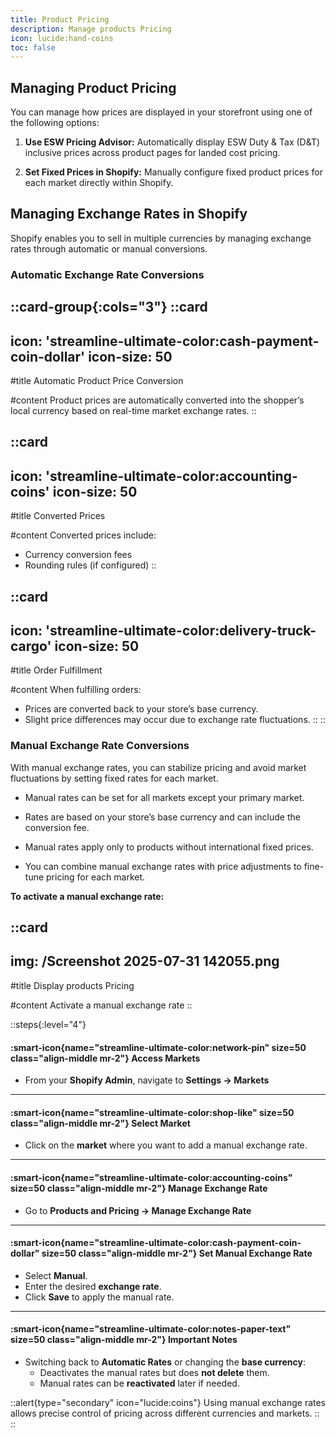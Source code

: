 ```yaml
---
title: Product Pricing
description: Manage products Pricing
icon: lucide:hand-coins
toc: false
---
```


## Managing Product Pricing

You can manage how prices are displayed in your storefront using one of the following options:

1. **Use ESW Pricing Advisor:** Automatically display ESW Duty & Tax (D&T) inclusive prices across product pages for landed cost pricing.

2. **Set Fixed Prices in Shopify:** Manually configure fixed product prices for each market directly within Shopify.

## Managing Exchange Rates in Shopify

Shopify enables you to sell in multiple currencies by managing exchange rates through automatic or manual conversions.

### Automatic Exchange Rate Conversions

::card-group{:cols="3"}
  ::card
  ---
  icon: 'streamline-ultimate-color:cash-payment-coin-dollar'
  icon-size: 50
  ---

  #title
  Automatic Product Price Conversion

  #content
  Product prices are automatically converted into the shopper’s local currency based on real-time market exchange rates.
  ::
  
  ::card
  ---
  icon: 'streamline-ultimate-color:accounting-coins'
  icon-size: 50
  ---

  #title
  Converted Prices

  #content
  Converted prices include:
  - Currency conversion fees
  - Rounding rules (if configured)
  ::

  ::card
  ---
  icon: 'streamline-ultimate-color:delivery-truck-cargo'
  icon-size: 50
  ---

  #title
  Order Fulfillment

  #content
  When fulfilling orders:
  - Prices are converted back to your store’s base currency.
  - Slight price differences may occur due to exchange rate fluctuations.
  ::
::

### Manual Exchange Rate Conversions

With manual exchange rates, you can stabilize pricing and avoid market fluctuations by setting fixed rates for each market.

- Manual rates can be set for all markets except your primary market.

- Rates are based on your store’s base currency and can include the conversion fee.

- Manual rates apply only to products without international fixed prices.

- You can combine manual exchange rates with price adjustments to fine-tune pricing for each market.

**To activate a manual exchange rate:**

::card
---
img: /Screenshot 2025-07-31 142055.png
---
#title
Display products Pricing

#content
Activate a manual exchange rate
::

::steps{:level="4"}

#### :smart-icon{name="streamline-ultimate-color:network-pin" size=50 class="align-middle mr-2"} Access Markets  

- From your **Shopify Admin**, navigate to **Settings → Markets**

---

#### :smart-icon{name="streamline-ultimate-color:shop-like" size=50 class="align-middle mr-2"} Select Market  

- Click on the **market** where you want to add a manual exchange rate.

---

#### :smart-icon{name="streamline-ultimate-color:accounting-coins" size=50 class="align-middle mr-2"} Manage Exchange Rate

- Go to **Products and Pricing → Manage Exchange Rate**

---

#### :smart-icon{name="streamline-ultimate-color:cash-payment-coin-dollar" size=50 class="align-middle mr-2"} Set Manual Exchange Rate  

- Select **Manual**.
- Enter the desired **exchange rate**.
- Click **Save** to apply the manual rate.

---

#### :smart-icon{name="streamline-ultimate-color:notes-paper-text" size=50 class="align-middle mr-2"} Important Notes

- Switching back to **Automatic Rates** or changing the **base currency**:
  - Deactivates the manual rates but does **not delete** them.
  - Manual rates can be **reactivated** later if needed.

::alert{type="secondary" icon="lucide:coins"}
Using manual exchange rates allows precise control of pricing across different currencies and markets.
::
::
